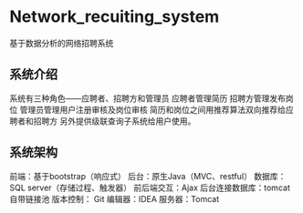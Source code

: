 # Network_recuiting_system
基于数据分析的网络招聘系统
## 系统介绍
系统有三种角色——应聘者、招聘方和管理员
应聘者管理简历
招聘方管理发布岗位
管理员管理用户注册审核及岗位审核
简历和岗位之间用推荐算法双向推荐给应聘者和招聘方
另外提供级联查询子系统给用户使用。
## 系统架构
前端：基于bootstrap（响应式）
后台：原生Java（MVC、restful）
数据库：SQL server（存储过程、触发器）
前后端交互：Ajax
后台连接数据库：tomcat自带链接池
版本控制： Git
编辑器：IDEA
服务器：Tomcat
